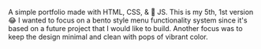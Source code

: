 A simple portfolio made with HTML, CSS, & 🍦 JS. 
This is my 5th, 1st version 😂
I wanted to focus on a bento style menu functionality system since it's based on a future project that I would like to build.
Another focus was to keep the design minimal and clean with pops of vibrant color.
